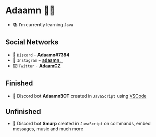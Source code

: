 # Adaamn 💂🏻

- 📚 I’m currently learning `Java`

## Social Networks
- 💬 `Discord` - **Adaamn#7384**
- 📱 `Instagram` - **[adaamn._](https://instagram.com/adaamn._)**
- ⌨️ `Twitter` - **[AdaamCZ](https://twitter.com/AdaamCZ)**

## Finished
- 🤖 Discord bot **AdaamnBOT** created in `JavaScript` using [VSCode](https://code.visualstudio.com/)

## Unfinished
- 🤖 Discord bot **Smurp** created in `JavaScript` on commands, embed messages, music and much more
